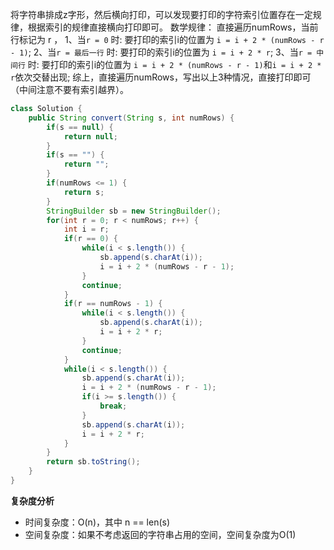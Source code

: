 将字符串排成z字形，然后横向打印，可以发现要打印的字符索引位置存在一定规律，根据索引的规律直接横向打印即可。
数学规律：
直接遍历numRows，当前行标记为 r ，
1、当`r = 0` 时: 要打印的索引i的位置为 `i = i + 2 * (numRows - r - 1)`;
2、当`r = 最后一行` 时: 要打印的索引i的位置为 `i = i + 2 * r`;
3、当`r = 中间行` 时: 要打印的索引i的位置为 `i = i + 2 * (numRows - r - 1)`和`i = i + 2 * r`依次交替出现;
综上，直接遍历numRows，写出以上3种情况，直接打印即可（中间注意不要有索引越界）。
```Java
class Solution {
    public String convert(String s, int numRows) {
        if(s == null) {
            return null;
        }
        if(s == "") {
            return "";
        }
        if(numRows <= 1) {
            return s;
        }
        StringBuilder sb = new StringBuilder();
        for(int r = 0; r < numRows; r++) {
            int i = r;
            if(r == 0) {
                while(i < s.length()) {
                    sb.append(s.charAt(i));
                    i = i + 2 * (numRows - r - 1);
                }
                continue;
            }
            if(r == numRows - 1) {
                while(i < s.length()) {
                    sb.append(s.charAt(i));
                    i = i + 2 * r;
                }
                continue;
            }
            while(i < s.length()) {
                sb.append(s.charAt(i));
                i = i + 2 * (numRows - r - 1);
                if(i >= s.length()) {
                    break;
                }
                sb.append(s.charAt(i));
                i = i + 2 * r;
            }
        }
        return sb.toString();
    }
}
```

**复杂度分析**

- 时间复杂度：O(n)，其中 n == len(s)
- 空间复杂度：如果不考虑返回的字符串占用的空间，空间复杂度为O(1)